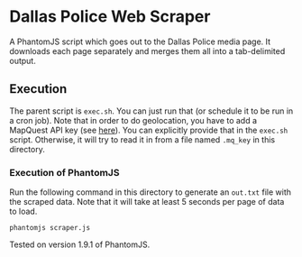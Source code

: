 # Dallas Police Web Scraper

A PhantomJS script which goes out to the Dallas Police media page. It downloads each page separately and merges them all into a tab-delimited output.

## Execution

The parent script is `exec.sh`. You can just run that (or schedule it to be run in a cron job). Note that in order to do geolocation, you have to add a MapQuest API key (see [here](http://developer.mapquest.com/web/info/account/app-keys)). You can explicitly provide that in the `exec.sh` script. Otherwise, it will try to read it in from a file named `.mq_key` in this directory.

### Execution of PhantomJS

Run the following command in this directory to generate an `out.txt` file with the scraped data. Note that it will take at least 5 seconds per page of data to load. 

```
phantomjs scraper.js
```

Tested on version 1.9.1 of PhantomJS.


